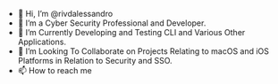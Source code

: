 - 👋 Hi, I’m @rivdalessandro
- 👀 I’m a Cyber Security Professional and Developer.
- 🌱 I’m Currently Developing and Testing CLI and Various Other Applications.
- 💞️ I’m Looking To Collaborate on Projects Relating to macOS and iOS Platforms in Relation to Security and SSO.
- 📫 How to reach me

<!---
rivdalessandro/rivdalessandro is a ✨ special ✨ repository because its `README.md` (this file) appears on your GitHub profile.
You can click the Preview link to take a look at your changes.
--->
